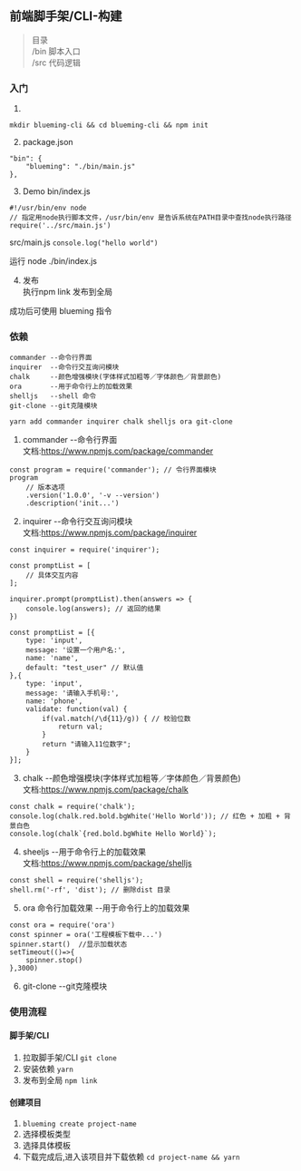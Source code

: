 ## 前端脚手架/CLI-构建

>目录  
>/bin 脚本入口  
>/src 代码逻辑  

### 入门

1. 
`mkdir blueming-cli && cd blueming-cli && npm init`

2. package.json
```
"bin": {
    "blueming": "./bin/main.js"
},
```

3. Demo 
bin/index.js
```
#!/usr/bin/env node
// 指定用node执行脚本文件，/usr/bin/env 是告诉系统在PATH目录中查找node执行路径
require('../src/main.js')
```

src/main.js
`console.log("hello world")`

运行 node ./bin/index.js 

4. 发布  
执行npm link 发布到全局  

成功后可使用 blueming 指令

### 依赖
```
commander --命令行界面
inquirer  --命令行交互询问模块
chalk     --颜色增强模块(字体样式加粗等／字体颜色／背景颜色)
ora       --用于命令行上的加载效果
shelljs   --shell 命令
git-clone --git克隆模块
```

`yarn add commander inquirer chalk shelljs ora git-clone`

1. commander --命令行界面  
文档:https://www.npmjs.com/package/commander

```
const program = require('commander'); // 令行界面模块
program
    // 版本选项
    .version('1.0.0', '-v --version')
    .description('init...')
```

2. inquirer --命令行交互询问模块  
文档:https://www.npmjs.com/package/inquirer

```
const inquirer = require('inquirer');

const promptList = [
    // 具体交互内容
];

inquirer.prompt(promptList).then(answers => {
    console.log(answers); // 返回的结果
})

const promptList = [{
    type: 'input',
    message: '设置一个用户名:',
    name: 'name',
    default: "test_user" // 默认值
},{
    type: 'input',
    message: '请输入手机号:',
    name: 'phone',
    validate: function(val) {
        if(val.match(/\d{11}/g)) { // 校验位数
            return val;
        }
        return "请输入11位数字";
    }
}];
```

3. chalk --颜色增强模块(字体样式加粗等／字体颜色／背景颜色)  
文档:https://www.npmjs.com/package/chalk

```
const chalk = require('chalk');
console.log(chalk.red.bold.bgWhite('Hello World')); // 红色 + 加粗 + 背景白色
console.log(chalk`{red.bold.bgWhite Hello World}`);
```

4. sheeljs --用于命令行上的加载效果  
文档:https://www.npmjs.com/package/shelljs

```
const shell = require('shelljs'); 
shell.rm('-rf', 'dist'); // 删除dist 目录
```

5. ora 命令行加载效果 --用于命令行上的加载效果  
```
const ora = require('ora')
const spinner = ora('工程模板下载中...')
spinner.start()  //显示加载状态
setTimeout(()=>{
    spinner.stop()
},3000)
```

6. git-clone --git克隆模块  

### 使用流程

#### 脚手架/CLI
1. 拉取脚手架/CLI `git clone`
2. 安装依赖 `yarn`
3. 发布到全局 `npm link`

#### 创建项目
1. `blueming create project-name`
2. 选择模板类型
3. 选择具体模板
4. 下载完成后,进入该项目并下载依赖 
`cd project-name && yarn`


